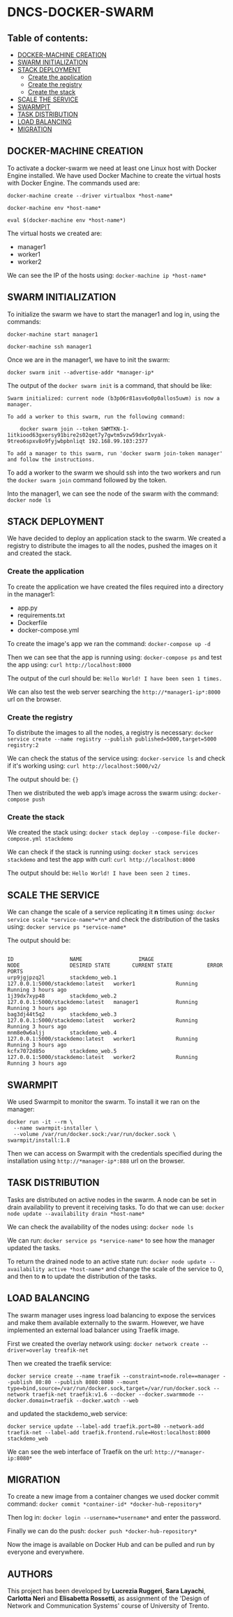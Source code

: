 # DNCS-DOCKER-SWARM

## Table of contents:
- [DOCKER-MACHINE CREATION](#docker-machine-creation)
- [SWARM INITIALIZATION](#swarm-initialization)
- [STACK DEPLOYMENT](#stack-deployment)
  - [Create the application](#create-the-application)
  - [Create the registry](#create-the-registry)
  - [Create the stack](#create-the-stack)
- [SCALE THE SERVICE](#scale-the-service)
- [SWARMPIT](#swarmpit)
- [TASK DISTRIBUTION](#task-distribution)
- [LOAD BALANCING](#load-balancing)
- [MIGRATION](#migration)

## DOCKER-MACHINE CREATION

To activate a docker-swarm we need at least one Linux host with Docker Engine installed. We have used Docker Machine to create the virtual hosts with Docker Engine. The commands used are:

`docker-machine create --driver virtualbox *host-name*`

`docker-machine env *host-name*`

`eval $(docker-machine env *host-name*)`

The virtual hosts we created are:
- manager1
- worker1
- worker2

We can see the IP of the hosts using: `docker-machine ip *host-name*`

## SWARM INITIALIZATION
To initialize the swarm we have to start the manager1 and log in, using the commands:

`docker-machine start manager1`

`docker-machine ssh manager1`

Once we are in the manager1, we have to init the swarm:

`docker swarm init --advertise-addr *manager-ip*`

The output of the `docker swarm init` is a command, that should be like:
```
Swarm initialized: current node (b3p06r81asv6o0p0allos5uwm) is now a manager.

To add a worker to this swarm, run the following command:

    docker swarm join --token SWMTKN-1-1itkiood63gxersy91bire2s02qet7y7gwtm5vzw59dxr1vyak-9treo6spxv8o9fyjwbpbnliqt 192.168.99.103:2377

To add a manager to this swarm, run 'docker swarm join-token manager' and follow the instructions.
```
To add a worker to the swarm we should ssh into the two workers and run the `docker swarm join` command followed by the token.

Into the manager1, we can see the node of the swarm with the command: `docker node ls`


## STACK DEPLOYMENT
We have decided to deploy an application stack to the swarm. We created a registry to distribute the images to all the nodes, pushed the images on it and created the stack.

### Create the application
To create the application we have created the files required into a directory in the manager1:
- app.py
- requirements.txt
- Dockerfile
- docker-compose.yml

To create the image's app we ran the command: `docker-compose up -d`

Then we can see that the app is running using: `docker-compose ps`
and test the app using: `curl http://localhost:8000`

The output of the curl should be: `Hello World! I have been seen 1 times.`

We can also test the web server searching the `http://*manager1-ip*:8000` url on the browser.

### Create the registry
To distribute the images to all the nodes, a registry is necessary: `docker service create --name registry --publish published=5000,target=5000 registry:2`

We can check the status of the service using: `docker-service ls`
and check if it's working using: `curl http://localhost:5000/v2/`

The output should be: `{}`

Then we distributed the web app’s image across the swarm using: `docker-compose push`


### Create the stack
We created the stack using: `docker stack deploy --compose-file docker-compose.yml stackdemo`

We can check if the stack is running using: `docker stack services stackdemo`
and test the app with curl: `curl http://localhost:8000`

The output should be: `Hello World! I have been seen 2 times.`

## SCALE THE SERVICE
We can change the scale of a service replicating it **n** times using: `docker service scale *service-name*=*n*`
and check the distribution of the tasks using: `docker service ps *service-name*`

The output should be:
```

ID                  NAME                  IMAGE                             NODE                DESIRED STATE       CURRENT STATE           ERROR                         PORTS
urp9jgjpzq2l        stackdemo_web.1       127.0.0.1:5000/stackdemo:latest   worker1             Running             Running 3 hours ago                                                                   
1j39dx7xyp48        stackdemo_web.2       127.0.0.1:5000/stackdemo:latest   manager1            Running             Running 3 hours ago                                    
bag3dj44t5q2        stackdemo_web.3       127.0.0.1:5000/stackdemo:latest   worker2             Running             Running 3 hours ago                                                                
mnm8e0w6aljj        stackdemo_web.4       127.0.0.1:5000/stackdemo:latest   worker1             Running             Running 3 hours ago                                                                    
kcfx7072d85o        stackdemo_web.5       127.0.0.1:5000/stackdemo:latest   worker2             Running             Running 3 hours ago  

```                                                        

## SWARMPIT
We used Swarmpit to monitor the swarm. To install it we ran on the manager:
```
docker run -it --rm \
  --name swarmpit-installer \
  --volume /var/run/docker.sock:/var/run/docker.sock \
swarmpit/install:1.8
```
Then we can access on Swarmpit with the credentials specified during the installation using `http://*manager-ip*:888` url on the browser.

## TASK DISTRIBUTION
Tasks are distributed on active nodes in the swarm. A node can be set in drain availability to prevent it receiving tasks. To do that we can use: `docker node update --availability drain *host-name*`

We can check the availability of the nodes using: `docker node ls`

We can run: `docker service ps *service-name*` to see how the manager updated the tasks.

To return the drained node to an active state run: `docker node update --availability active *host-name*` and change the scale of the service to 0, and then to **n** to update the distribution of the tasks.

## LOAD BALANCING
The swarm manager uses ingress load balancing to expose the services and make them available externally to the swarm. However, we have implemented an external load balancer using Traefik image.

First we created the overlay network using: `docker network create --driver=overlay treafik-net`

Then we created the traefik service:

`docker service create --name traefik --constraint=node.role==manager --publish 80:80 --publish 8080:8080 --mount type=bind,source=/var/run/docker.sock,target=/var/run/docker.sock --network traefik-net traefik:v1.6 --docker --docker.swarmmode --docker.domain=traefik --docker.watch --web`

and updated the stackdemo_web service:

`docker service update --label-add traefik.port=80 --network-add  traefik-net --label-add traefik.frontend.rule=Host:localhost:8000 stackdemo_web`

We can see the web interface of Traefik on the url: `http://*manager-ip:8080*`

## MIGRATION
To create a new image from a container changes we used docker commit command: `docker commit *container-id* *docker-hub-repository*`

Then log in: `docker login --username=*username*` and enter the password.

Finally we can do the push: `docker push *docker-hub-repository*`

Now the image is available on Docker Hub and can be pulled and run by everyone and everywhere.

## AUTHORS
This project has been developed by **Lucrezia Ruggeri**, **Sara Layachi**, **Carlotta Neri** and **Elisabetta Rossetti**, as assignment of the 'Design of Network and Communication Systems' course of University of Trento.
